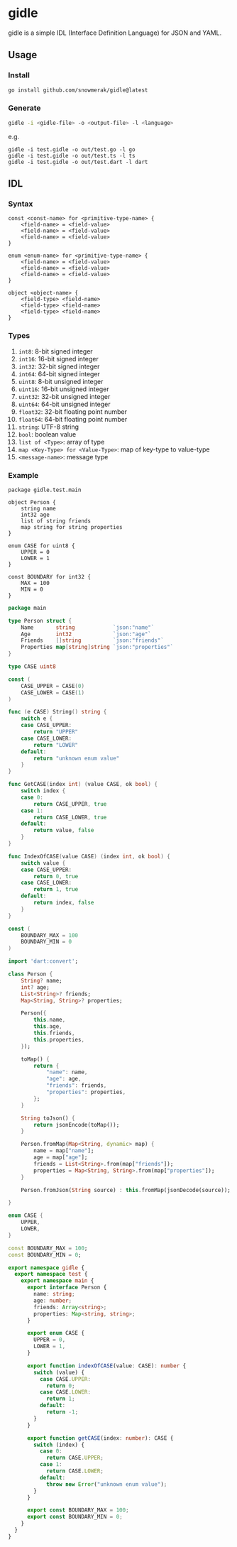 # gidle

gidle is a simple IDL (Interface Definition Language) for JSON and YAML.

## Usage

### Install

```bash
go install github.com/snowmerak/gidle@latest
```

### Generate

```bash
gidle -i <gidle-file> -o <output-file> -l <language>
```

e.g.

```
gidle -i test.gidle -o out/test.go -l go
gidle -i test.gidle -o out/test.ts -l ts
gidle -i test.gidle -o out/test.dart -l dart
```

## IDL

### Syntax

```
const <const-name> for <primitive-type-name> {
    <field-name> = <field-value>
    <field-name> = <field-value>
    <field-name> = <field-value>
}

enum <enum-name> for <primitive-type-name> {
    <field-name> = <field-value>
    <field-name> = <field-value>
    <field-name> = <field-value>
}

object <object-name> {
    <field-type> <field-name>
    <field-type> <field-name>
    <field-type> <field-name>
}
```

### Types

1. `int8`: 8-bit signed integer
2. `int16`: 16-bit signed integer
3. `int32`: 32-bit signed integer
4. `int64`: 64-bit signed integer
5. `uint8`: 8-bit unsigned integer
6. `uint16`: 16-bit unsigned integer
7. `uint32`: 32-bit unsigned integer
8. `uint64`: 64-bit unsigned integer
9. `float32`: 32-bit floating point number
10. `float64`: 64-bit floating point number
11. `string`: UTF-8 string
12. `bool`: boolean value
13. `list of <Type>`: array of type
14. `map <Key-Type> for <Value-Type>`: map of key-type to value-type
15. `<message-name>`: message type

### Example

```
package gidle.test.main

object Person {
    string name
    int32 age
    list of string friends
    map string for string properties
}

enum CASE for uint8 {
    UPPER = 0
    LOWER = 1
}

const BOUNDARY for int32 {
    MAX = 100
    MIN = 0
}
```

```go
package main

type Person struct {
	Name       string            `json:"name"`
	Age        int32             `json:"age"`
	Friends    []string          `json:"friends"`
	Properties map[string]string `json:"properties"`
}

type CASE uint8

const (
	CASE_UPPER = CASE(0)
	CASE_LOWER = CASE(1)
)

func (e CASE) String() string {
	switch e {
	case CASE_UPPER:
		return "UPPER"
	case CASE_LOWER:
		return "LOWER"
	default:
		return "unknown enum value"
	}
}

func GetCASE(index int) (value CASE, ok bool) {
	switch index {
	case 0:
		return CASE_UPPER, true
	case 1:
		return CASE_LOWER, true
	default:
		return value, false
	}
}

func IndexOfCASE(value CASE) (index int, ok bool) {
	switch value {
	case CASE_UPPER:
		return 0, true
	case CASE_LOWER:
		return 1, true
	default:
		return index, false
	}
}

const (
	BOUNDARY_MAX = 100
	BOUNDARY_MIN = 0
)
```

```dart
import 'dart:convert';

class Person {
	String? name;
	int? age;
	List<String>? friends;
	Map<String, String>? properties;

	Person({
		this.name,
		this.age,
		this.friends,
		this.properties,
	});

	toMap() {
		return {
			"name": name,
			"age": age,
			"friends": friends,
			"properties": properties,
		};
	}

	String toJson() {
		return jsonEncode(toMap());
	}

	Person.fromMap(Map<String, dynamic> map) {
		name = map["name"];
		age = map["age"];
		friends = List<String>.from(map["friends"]);
		properties = Map<String, String>.from(map["properties"]);
	}

	Person.fromJson(String source) : this.fromMap(jsonDecode(source));

}

enum CASE {
	UPPER,
	LOWER,
}

const BOUNDARY_MAX = 100;
const BOUNDARY_MIN = 0;
```

```typescript
export namespace gidle {
  export namespace test {
    export namespace main {
      export interface Person {
        name: string;
        age: number;
        friends: Array<string>;
        properties: Map<string, string>;
      }

      export enum CASE {
        UPPER = 0,
        LOWER = 1,
      }

      export function indexOfCASE(value: CASE): number {
        switch (value) {
          case CASE.UPPER:
            return 0;
          case CASE.LOWER:
            return 1;
          default:
            return -1;
        }
      }

      export function getCASE(index: number): CASE {
        switch (index) {
          case 0:
            return CASE.UPPER;
          case 1:
            return CASE.LOWER;
          default:
            throw new Error("unknown enum value");
        }
      }

      export const BOUNDARY_MAX = 100;
      export const BOUNDARY_MIN = 0;
    }
  }
}
```